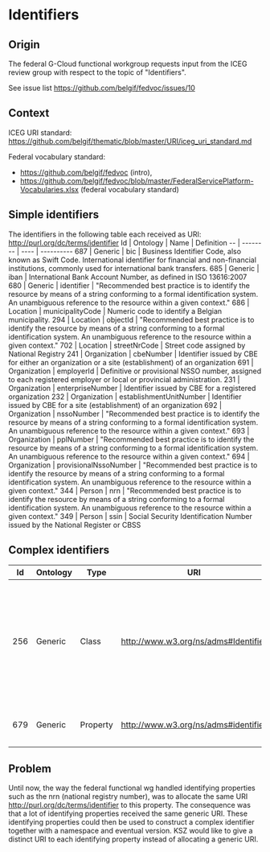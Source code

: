 # Identifiers

## Origin 
The federal G-Cloud functional workgroup requests input from the ICEG review group with respect to the topic of "Identifiers".

See issue list https://github.com/belgif/fedvoc/issues/10

## Context
ICEG URI standard: https://github.com/belgif/thematic/blob/master/URI/iceg_uri_standard.md

Federal vocabulary standard: 
* https://github.com/belgif/fedvoc (intro), 
* https://github.com/belgif/fedvoc/blob/master/FederalServicePlatform-Vocabularies.xlsx (federal vocabulary standard)

## Simple identifiers
The identifiers in the following table each received as URI:  <http://purl.org/dc/terms/identifier>
Id | Ontology | Name | Definition
-- | -------- | ---- | ----------
687 | Generic | bic | Business Identifier Code, also known as Swift Code. International identifier for financial and non-financial institutions, commonly used for international bank transfers.
685 | Generic | iban | International Bank Account Number, as defined in ISO 13616:2007
680 | Generic | identifier | "Recommended best practice is to identify the resource by means of a string conforming to a formal identification system. An unambiguous reference to the resource within a given context."
686 | Location | municipalityCode | Numeric code to identify a Belgian municipality.
294 | Location | objectId | "Recommended best practice is to identify the resource by means of a string conforming to a formal identification system. An unambiguous reference to the resource within a given context."
702 | Location | streetNrCode | Street code assigned by National Registry
241 | Organization | cbeNumber | Identifier issued by CBE for either an organization or a site (establishment) of an organization
691 | Organization | employerId | Definitive or provisional NSSO number, assigned to each registered employer or local or provincial administration.
231 | Organization | enterpriseNumber | Identifier issued by CBE for a registered organization
232 | Organization | establishmentUnitNumber | Identifier issued by CBE for a site (establishment) of an organization 
692 | Organization | nssoNumber | "Recommended best practice is to identify the resource by means of a string conforming to a formal identification system. An unambiguous reference to the resource within a given context."
693 | Organization | pplNumber | "Recommended best practice is to identify the resource by means of a string conforming to a formal identification system. An unambiguous reference to the resource within a given context."
694 | Organization | provisionalNssoNumber | "Recommended best practice is to identify the resource by means of a string conforming to a formal identification system. An unambiguous reference to the resource within a given context."
344 | Person | nrn | "Recommended best practice is to identify the resource by means of a string conforming to a formal identification system. An unambiguous reference to the resource within a given context."
349 | Person | ssin | Social Security Identification Number issued by the National Register or CBSS

## Complex identifiers
Id | Ontology | Type | URI | Name | Definition
-- | -------- | ---- | --- | ---- | ----------
256 | Generic | Class | <http://www.w3.org/ns/adms#Identifier> | Identifier | "This class is based on the UN/CEFACT Identifier complex type defined in See Section 5.8 of Core Components Data Type Catalogue Version 3.1 (http://www.unece.org/fileadmin/DAM/cefact/codesfortrade/CCTS/CCTS-DTCatalogueVersion3p1.pdf). In RDF this is expressed using the following properties: (1) the content string should be provided using skos:notation, datatyped with the identifier scheme (including the version number if appropriate); (2) use dcterms:creator to link to a class describing the agency that manages the identifier scheme or adms:schemaAgency to provide the name as a literal. Although not part of the ADMS conceptual model, it may be useful to provide further properties to the Identifier class such as dcterms:created to provide the date on which the identifier was issued."
679 | Generic | Property | <http://www.w3.org/ns/adms#identifier> | identifier | "adms:identifier is used to link any resource to an instance of adms:Identifier which is its range. N.B. it is not appropriate to use dcterms:identifer to link to the Identifier class as its range is rdfs:Literal. ADMS uses this to provide any identifier for the Asset."

## Problem
Until now, the way the federal functional wg handled identifying properties such as the nrn (national registry number), was to allocate the same URI  <http://purl.org/dc/terms/identifier> to this property.
The consequence was that a lot of identifying properties received the same generic URI.
These identifying properties could then be used to construct a complex identifier together with a namespace and eventual version.
KSZ would like to give a distinct URI to each identifying property instead of allocating a generic URI.
